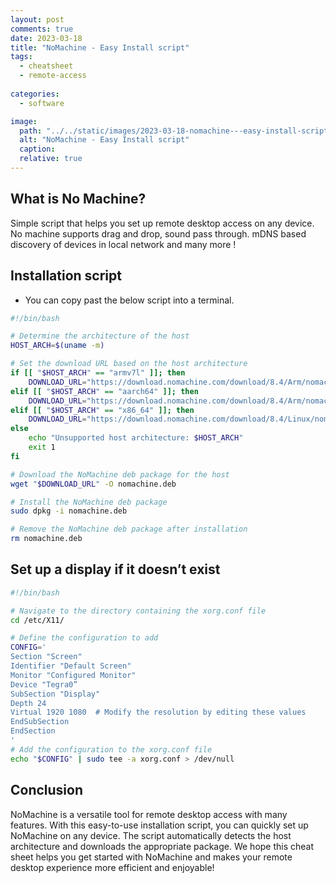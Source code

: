 ```yaml
---
layout: post
comments: true
date: 2023-03-18
title: "NoMachine - Easy Install script" 
tags:
  - cheatsheet
  - remote-access
 
categories:
  - software

image: 
  path: "../../static/images/2023-03-18-nomachine---easy-install-script.md/Thumbnail"
  alt: "NoMachine - Easy Install script"
  caption: 
  relative: true
---
```




## What is No Machine?


Simple script that helps you set up remote desktop access on any device. No machine supports drag and drop, sound pass through. mDNS based discovery of devices in local network and many more !


## Installation script

- You can copy past the below script into a terminal.

```bash
#!/bin/bash

# Determine the architecture of the host
HOST_ARCH=$(uname -m)

# Set the download URL based on the host architecture
if [[ "$HOST_ARCH" == "armv7l" ]]; then
    DOWNLOAD_URL="https://download.nomachine.com/download/8.4/Arm/nomachine_8.4.2_1_armhf.deb"
elif [[ "$HOST_ARCH" == "aarch64" ]]; then
    DOWNLOAD_URL="https://download.nomachine.com/download/8.4/Arm/nomachine_8.4.2_1_arm64.deb"
elif [[ "$HOST_ARCH" == "x86_64" ]]; then
    DOWNLOAD_URL="https://download.nomachine.com/download/8.4/Linux/nomachine_8.4.2_1_amd64.deb"
else
    echo "Unsupported host architecture: $HOST_ARCH"
    exit 1
fi

# Download the NoMachine deb package for the host
wget "$DOWNLOAD_URL" -O nomachine.deb

# Install the NoMachine deb package
sudo dpkg -i nomachine.deb

# Remove the NoMachine deb package after installation
rm nomachine.deb
```


## Set up a display if it doesn’t exist


```bash
#!/bin/bash

# Navigate to the directory containing the xorg.conf file
cd /etc/X11/

# Define the configuration to add
CONFIG='
Section "Screen"
Identifier "Default Screen"
Monitor "Configured Monitor"
Device "Tegra0”
SubSection "Display"
Depth 24
Virtual 1920 1080  # Modify the resolution by editing these values
EndSubSection
EndSection
'
# Add the configuration to the xorg.conf file
echo "$CONFIG" | sudo tee -a xorg.conf > /dev/null
```


## Conclusion


NoMachine is a versatile tool for remote desktop access with many features. With this easy-to-use installation script, you can quickly set up NoMachine on any device. The script automatically detects the host architecture and downloads the appropriate package. We hope this cheat sheet helps you get started with NoMachine and makes your remote desktop experience more efficient and enjoyable!

